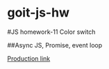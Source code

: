 # goit-js-hw

#JS homework-11 Color switch

##Async JS, Promise, event loop

[Production link](http://fls.guru/www/massqeen/hw11-3/)

